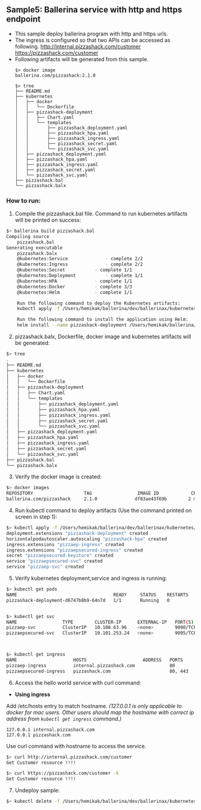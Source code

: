## Sample5: Ballerina service with http and https endpoint

- This sample deploy ballerina program with http and https urls.
- The ingress is configured so that two APIs can be accessed as following.
    http://internal.pizzashack.com/customer
    https://pizzashack.com/customer
- Following artifacts will be generated from this sample.
    ``` 
    $> docker image
    ballerina.com/pizzashack:2.1.0 
    
    $> tree
    ├── README.md
    ├── kubernetes
    │   ├── docker
    │   │   └── Dockerfile
    │   ├── pizzashack-deployment
    │   │   ├── Chart.yaml
    │   │   └── templates
    │   │       ├── pizzashack_deployment.yaml
    │   │       ├── pizzashack_hpa.yaml
    │   │       ├── pizzashack_ingress.yaml
    │   │       ├── pizzashack_secret.yaml
    │   │       └── pizzashack_svc.yaml
    │   ├── pizzashack_deployment.yaml
    │   ├── pizzashack_hpa.yaml
    │   ├── pizzashack_ingress.yaml
    │   ├── pizzashack_secret.yaml
    │   └── pizzashack_svc.yaml
    ├── pizzashack.bal
    └── pizzashack.balx
    ```
### How to run:

1. Compile the  pizzashack.bal file. Command to run kubernetes artifacts will be printed on success:
```bash
$> ballerina build pizzashack.bal
Compiling source
    pizzashack.bal
Generating executable
    pizzashack.balx
	@kubernetes:Service 			 - complete 2/2
	@kubernetes:Ingress 			 - complete 2/2
	@kubernetes:Secret 			 - complete 1/1
	@kubernetes:Deployment 			 - complete 1/1
	@kubernetes:HPA 			 - complete 1/1
	@kubernetes:Docker 			 - complete 3/3
	@kubernetes:Helm 			 - complete 1/1

	Run the following command to deploy the Kubernetes artifacts:
	kubectl apply -f /Users/hemikak/ballerina/dev/ballerinax/kubernetes/samples/sample5/kubernetes/

	Run the following command to install the application using Helm:
	helm install --name pizzashack-deployment /Users/hemikak/ballerina/dev/ballerinax/kubernetes/samples/sample5/kubernetes/pizzashack-deployment

```

2. pizzashack.balx, Dockerfile, docker image and kubernetes artifacts will be generated: 
```bash
$> tree
.
├── README.md
├── kubernetes
│   ├── docker
│   │   └── Dockerfile
│   ├── pizzashack-deployment
│   │   ├── Chart.yaml
│   │   └── templates
│   │       ├── pizzashack_deployment.yaml
│   │       ├── pizzashack_hpa.yaml
│   │       ├── pizzashack_ingress.yaml
│   │       ├── pizzashack_secret.yaml
│   │       └── pizzashack_svc.yaml
│   ├── pizzashack_deployment.yaml
│   ├── pizzashack_hpa.yaml
│   ├── pizzashack_ingress.yaml
│   ├── pizzashack_secret.yaml
│   └── pizzashack_svc.yaml
├── pizzashack.bal
└── pizzashack.balx
```

3. Verify the docker image is created:
```bash
$> docker images
REPOSITORY                   TAG                 IMAGE ID            CREATED             SIZE
ballerina.com/pizzashack     2.1.0              df83ae43f69b        2 minutes ago        102MB

```

4. Run kubectl command to deploy artifacts (Use the command printed on screen in step 1):
```bash
$> kubectl apply -f /Users/hemikak/ballerina/dev/ballerinax/kubernetes/samples/sample5/kubernetes/
deployment.extensions "pizzashack-deployment" created
horizontalpodautoscaler.autoscaling "pizzashack-hpa" created
ingress.extensions "pizzaep-ingress" created
ingress.extensions "pizzaepsecured-ingress" created
secret "pizzaepsecured-keystore" created
service "pizzaepsecured-svc" created
service "pizzaep-svc" created

```

5. Verify kubernetes deployment,service and ingress is running:
```bash
$> kubectl get pods
NAME                                    READY     STATUS    RESTARTS   AGE
pizzashack-deployment-d6747b8b9-64n7d   1/1       Running   0          39m


$> kubectl get svc
NAME                 TYPE        CLUSTER-IP      EXTERNAL-IP   PORT(S)    AGE
pizzaep-svc          ClusterIP   10.108.63.96    <none>        9090/TCP   59s
pizzaepsecured-svc   ClusterIP   10.101.253.24   <none>        9095/TCP   59s



$> kubectl get ingress
NAME                     HOSTS                     ADDRESS   PORTS     AGE
pizzaep-ingress          internal.pizzashack.com             80        1m
pizzaepsecured-ingress   pizzashack.com                      80, 443   1m
```

6. Access the hello world service with curl command:

- **Using ingress**

Add /etc/hosts entry to match hostname. 
_(127.0.0.1 is only applicable to docker for mac users. Other users should map the hostname with correct ip address 
from `kubectl get ingress` command.)_
 ```
 127.0.0.1 internal.pizzashack.com
 127.0.0.1 pizzashack.com
 ```
Use curl command with hostname to access the service.
```bash
$> curl http://internal.pizzashack.com/customer
Get Customer resource !!!!

$> curl https://pizzashack.com/customer -k
Get Customer resource !!!!
```

7. Undeploy sample:
```bash
$> kubectl delete -f /Users/hemikak/ballerina/dev/ballerinax/kubernetes/samples/sample5/kubernetes/
```